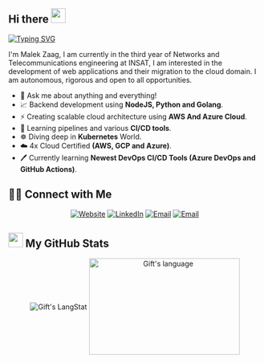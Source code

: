 ## Hi there <img src="https://github.com/TheDudeThatCode/TheDudeThatCode/blob/master/Assets/Hi.gif" width="29px"> 
[![Typing SVG](https://readme-typing-svg.demolab.com/?lines=Cloud+and+DevOps+student;Network+Engineer;CyberSecurity+Enthusiast)](https://git.io/typing-svg)

<div>
 <p>
 I'm Malek Zaag, I am currently in the third year of Networks and Telecommunications engineering at INSAT, I am interested in the development of web applications and their migration to the cloud domain. I am autonomous, rigorous and open to all opportunities. 
   
 - 💬 Ask me about anything and everything!
 - 📈&nbsp;Backend development using **NodeJS, Python and Golang**.
 - ⚡&nbsp;Creating scalable cloud architecture using **AWS And Azure Cloud**.
 - 🎯&nbsp;Learning pipelines and various **CI/CD tools**.
 - ☸️ Diving deep in **Kubernetes** World.
 - ☁️&nbsp;4x Cloud Certified **(AWS, GCP and Azure)**.
 - 🖊&nbsp;Currently learning **Newest DevOps CI/CD Tools (Azure DevOps and GitHub Actions)**.  

 </p>
</div>


## 🤝🏻 Connect with Me 
<p align="center">
 <a href="https://malek-zaag.netlify.app/" target="_blank"><img alt="Website" src="https://img.shields.io/website?url=https://malek-zaag.netlify.app"></a>
 <a href="https://www.linkedin.com/in/malekzaag/" target="_blank"><img alt="LinkedIn" src="https://img.shields.io/badge/-malek_zaag-blue?style=flat&logo=Linkedin&logoColor=white"></a>
 <a href="https://github.com/Malek-Zaag"><img alt="Email" src="https://img.shields.io/github/followers/Malek-Zaag?label=Follow&style=social"></a>
 <a href="mailto:zaag.malek1@gmail.com"><img alt="Email" src="https://img.shields.io/badge/-malek_zaag-c14438?style=flat&logo=Gmail&logoColor=white"></a>
</p>


## <img src = "https://i.pinimg.com/originals/65/c4/f4/65c4f452571be1261e9c623f7da488ac.gif" width = 29px> My GitHub Stats 
 <div align="center">
  <img align="center" src="https://streak-stats.demolab.com/?user=Malek-Zaag" alt="Gift's LangStat" /> 
  <img align="center" src="https://github-readme-stats.vercel.app/api/top-langs?username=Malek-Zaag&langs_count=8&layout=compact&theme=light&size_weight=0.5&count_weight=0.5" alt="Gift's language" height="192px"  width="300px"/>
</div>

<!--   <img align="center" src="https://github-readme-streak-stats.herokuapp.com/?user=Malek-Zaag" alt="Gift's LangStat" /> -->




